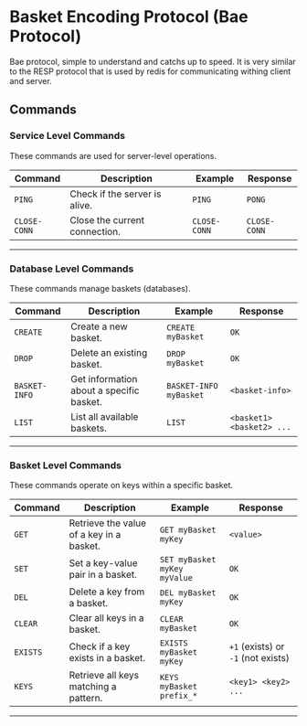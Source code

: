# Basket Encoding Protocol (Bae Protocol)

Bae protocol, simple to understand and catchs up to speed. 
It is very similar to the RESP protocol that is used by redis for communicating withing client and server.

## Commands

### Service Level Commands
These commands are used for server-level operations.

| Command       | Description                     | Example         | Response       |
|---------------|---------------------------------|-----------------|----------------|
| `PING`        | Check if the server is alive.  | `PING`          | `PONG`         |
| `CLOSE-CONN`  | Close the current connection.  | `CLOSE-CONN`    | `CLOSE-CONN`   |

---

### Database Level Commands
These commands manage baskets (databases).

| Command         | Description                              | Example                     | Response                     |
|-----------------|------------------------------------------|-----------------------------|-----------------------------|
| `CREATE`        | Create a new basket.                    | `CREATE myBasket`           | `OK`                        |
| `DROP`          | Delete an existing basket.              | `DROP myBasket`             | `OK`                        |
| `BASKET-INFO`   | Get information about a specific basket.| `BASKET-INFO myBasket`      | `<basket-info>`             |
| `LIST`          | List all available baskets.             | `LIST`                      | `<basket1> <basket2> ...`   |

---

### Basket Level Commands
These commands operate on keys within a specific basket.

| Command         | Description                              | Example                     | Response                     |
|-----------------|------------------------------------------|-----------------------------|-----------------------------|
| `GET`           | Retrieve the value of a key in a basket.| `GET myBasket myKey`        | `<value>`                   |
| `SET`           | Set a key-value pair in a basket.       | `SET myBasket myKey myValue`| `OK`                        |
| `DEL`           | Delete a key from a basket.             | `DEL myBasket myKey`        | `OK`                        |
| `CLEAR`         | Clear all keys in a basket.             | `CLEAR myBasket`            | `OK`                        |
| `EXISTS`        | Check if a key exists in a basket.      | `EXISTS myBasket myKey`     | `+1` (exists) or `-1` (not exists) |
| `KEYS`          | Retrieve all keys matching a pattern.   | `KEYS myBasket prefix_*`    | `<key1> <key2> ...`         |

---